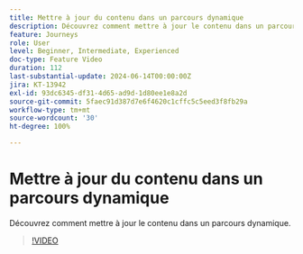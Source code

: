 ```yaml
---
title: Mettre à jour du contenu dans un parcours dynamique
description: Découvrez comment mettre à jour le contenu dans un parcours dynamique.
feature: Journeys
role: User
level: Beginner, Intermediate, Experienced
doc-type: Feature Video
duration: 112
last-substantial-update: 2024-06-14T00:00:00Z
jira: KT-13942
exl-id: 93dc6345-df31-4d65-ad9d-1d80ee1e8a2d
source-git-commit: 5faec91d387d7e6f4620c1cffc5c5eed3f8fb29a
workflow-type: tm+mt
source-wordcount: '30'
ht-degree: 100%

---
```


# Mettre à jour du contenu dans un parcours dynamique

Découvrez comment mettre à jour le contenu dans un parcours dynamique.

>[!VIDEO](https://video.tv.adobe.com/v/3429844/?learn=on)
